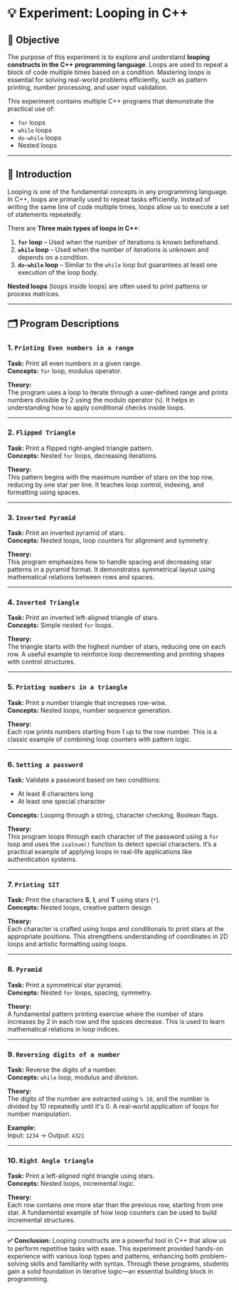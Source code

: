 # 💡 Experiment: Looping in C++

## 🧪 Objective

The purpose of this experiment is to explore and understand **looping constructs in the C++ programming language**. Loops are used to repeat a block of code multiple times based on a condition. Mastering loops is essential for solving real-world problems efficiently, such as pattern printing, number processing, and user input validation.

This experiment contains multiple C++ programs that demonstrate the practical use of:
- `for` loops
- `while` loops
- `do-while` loops
- Nested loops

---

## 📘 Introduction

Looping is one of the fundamental concepts in any programming language. In C++, loops are primarily used to repeat tasks efficiently. Instead of writing the same line of code multiple times, loops allow us to execute a set of statements repeatedly.

There are **Three main types of loops in C++**:

1. **`for` loop** – Used when the number of iterations is known beforehand.
2. **`while` loop** – Used when the number of iterations is unknown and depends on a condition.
3. **`do-while` loop** – Similar to the `while` loop but guarantees at least one execution of the loop body.

**Nested loops** (loops inside loops) are often used to print patterns or process matrices.

---

## 🗂️ Program Descriptions

### 1. `Printing Even numbers in a range`
**Task:** Print all even numbers in a given range.  
**Concepts:** `for` loop, modulus operator.

**Theory:**  
The program uses a loop to iterate through a user-defined range and prints numbers divisible by 2 using the modulo operator (`%`). It helps in understanding how to apply conditional checks inside loops.

---

### 2. `Flipped Triangle`
**Task:** Print a flipped right-angled triangle pattern.  
**Concepts:** Nested `for` loops, decreasing iterations.

**Theory:**  
This pattern begins with the maximum number of stars on the top row, reducing by one star per line. It teaches loop control, indexing, and formatting using spaces.

---

### 3. `Inverted Pyramid`
**Task:** Print an inverted pyramid of stars.  
**Concepts:** Nested loops, loop counters for alignment and symmetry.

**Theory:**  
This program emphasizes how to handle spacing and decreasing star patterns in a pyramid format. It demonstrates symmetrical layout using mathematical relations between rows and spaces.

---

### 4. `Inverted Triangle`
**Task:** Print an inverted left-aligned triangle of stars.  
**Concepts:** Simple nested `for` loops.

**Theory:**  
The triangle starts with the highest number of stars, reducing one on each row. A useful example to reinforce loop decrementing and printing shapes with control structures.

---

### 5. `Printing numbers in a triangle`
**Task:** Print a number triangle that increases row-wise.  
**Concepts:** Nested loops, number sequence generation.

**Theory:**  
Each row prints numbers starting from 1 up to the row number. This is a classic example of combining loop counters with pattern logic.

---

### 6. `Setting a password`
**Task:** Validate a password based on two conditions:
- At least 8 characters long
- At least one special character

**Concepts:** Looping through a string, character checking, Boolean flags.

**Theory:**  
This program loops through each character of the password using a `for` loop and uses the `isalnum()` function to detect special characters. It’s a practical example of applying loops in real-life applications like authentication systems.

---

### 7. `Printing SIT`
**Task:** Print the characters **S**, **I**, and **T** using stars (`*`).  
**Concepts:** Nested loops, creative pattern design.

**Theory:**  
Each character is crafted using loops and conditionals to print stars at the appropriate positions. This strengthens understanding of coordinates in 2D loops and artistic formatting using loops.

---

### 8. `Pyramid`
**Task:** Print a symmetrical star pyramid.  
**Concepts:** Nested `for` loops, spacing, symmetry.

**Theory:**  
A fundamental pattern printing exercise where the number of stars increases by 2 in each row and the spaces decrease. This is used to learn mathematical relations in loop indices.

---

### 9. `Reversing digits of a number`
**Task:** Reverse the digits of a number.  
**Concepts:** `while` loop, modulus and division.

**Theory:**  
The digits of the number are extracted using `% 10`, and the number is divided by 10 repeatedly until it's 0. A real-world application of loops for number manipulation.

**Example:**  
Input: `1234` → Output: `4321`

---

### 10. `Right Angle triangle`
**Task:** Print a left-aligned right triangle using stars.  
**Concepts:** Nested loops, incremental logic.

**Theory:**  
Each row contains one more star than the previous row, starting from one star. A fundamental example of how loop counters can be used to build incremental structures.

---

**✅ Conclusion:**
Looping constructs are a powerful tool in C++ that allow us to perform repetitive tasks with ease. This experiment provided hands-on experience with various loop types and patterns, enhancing both problem-solving skills and familiarity with syntax. Through these programs, students gain a solid foundation in iterative logic—an essential building block in programming.




